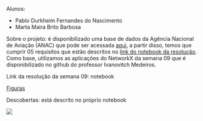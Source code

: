 Alunos:

- Pablo Durkheim Fernandes do Nascimento
- Marta Maira Brito Barbosa

Sobre o projeto: é disponibilizado uma base de dados da Agência Nacional de Aviação (ANAC) que pode ser acessada [aqui](https://github.com/alvarofpp/dataset-flights-brazil), a partir disso, temos que cumprir 05 requisitos que estão descritos no [link do notebook da resolução](https://github.com/mairabrito/data_structure_ii/blob/main/lessons/week_09/Proj_ED2_4_pontos.ipynb). Como base, utilizamos as aplicações do NetworkX da semana 09 que é disponibilizado no github do professor Ivanovitch Medeiros.

Link da resolução da semana 09: notebook

[Figuras](https://github.com/mairabrito/data_structure_ii/tree/main/lessons/week_09/imagens)

Descobertas: está descrito no próprio notebook

[![](https://img.shields.io/badge/Vídeo_Explicativo_(loom)-4c4e52)](https://www.loom.com/share/e33eb69a527341aa827aeec6d0160899)
